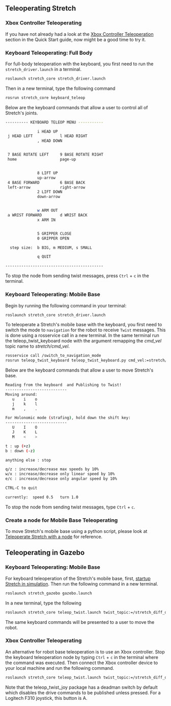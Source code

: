 ## Teleoperating Stretch

### Xbox Controller Teleoperating
If you have not already had a look at the [Xbox Controller Teleoperation](https://docs.hello-robot.com/0.2/stretch-tutorials/getting_started/quick_start_guide_re2/#hello-world-demo) section in the Quick Start guide, now might be a good time to try it.

### Keyboard Teleoperating: Full Body

For full-body teleoperation with the keyboard, you first need to run the `stretch_driver.launch` in a terminal.

```bash
roslaunch stretch_core stretch_driver.launch
```

Then in a new terminal, type the following command

```bash
rosrun stretch_core keyboard_teleop
```

Below are the keyboard commands that allow a user to control all of Stretch's joints.

```{.bash .no-copy}
---------- KEYBOARD TELEOP MENU -----------

              i HEAD UP                    
 j HEAD LEFT            l HEAD RIGHT       
              , HEAD DOWN                  


 7 BASE ROTATE LEFT     9 BASE ROTATE RIGHT
 home                   page-up            


              8 LIFT UP                    
              up-arrow                     
 4 BASE FORWARD         6 BASE BACK        
 left-arrow             right-arrow        
              2 LIFT DOWN                  
              down-arrow                   


              w ARM OUT                    
 a WRIST FORWARD        d WRIST BACK       
              x ARM IN                     


              5 GRIPPER CLOSE              
              0 GRIPPER OPEN               

  step size:  b BIG, m MEDIUM, s SMALL     

              q QUIT                       

-------------------------------------------
```

To stop the node from sending twist messages, press `Ctrl` + `c` in the terminal.

### Keyboard Teleoperating: Mobile Base

Begin by running the following command in your terminal:

```bash
roslaunch stretch_core stretch_driver.launch
```

To teleoperate a Stretch's mobile base with the keyboard, you first need to switch the mode to `navigation` for the robot to receive `Twist` messages. This is done using a rosservice call in a new terminal. In the same terminal run the teleop_twist_keyboard node with the argument remapping the *cmd_vel* topic name to *stretch/cmd_vel*.

```bash
rosservice call /switch_to_navigation_mode
rosrun teleop_twist_keyboard teleop_twist_keyboard.py cmd_vel:=stretch/cmd_vel
```

Below are the keyboard commands that allow a user to move Stretch's base.  

```{.bash .no-copy}
Reading from the keyboard  and Publishing to Twist!
---------------------------
Moving around:
   u    i    o
   j    k    l
   m    ,    .

For Holonomic mode (strafing), hold down the shift key:
---------------------------
   U    I    O
   J    K    L
   M    <    >

t : up (+z)
b : down (-z)

anything else : stop

q/z : increase/decrease max speeds by 10%
w/x : increase/decrease only linear speed by 10%
e/c : increase/decrease only angular speed by 10%

CTRL-C to quit

currently:	speed 0.5	turn 1.0
```

To stop the node from sending twist messages, type `Ctrl` + `c`.

### Create a node for Mobile Base Teleoperating
To move Stretch's mobile base using a python script, please look at [Teleoperate Stretch with a node](example_1.md) for reference.

## Teleoperating in Gazebo

### Keyboard Teleoperating: Mobile Base
For keyboard teleoperation of the Stretch's mobile base, first, [startup Stretch in simulation](gazebo_basics.md). Then run the following command in a new terminal.

```bash
roslaunch stretch_gazebo gazebo.launch
```

In a new terminal, type the following

```bash
roslaunch stretch_core teleop_twist.launch twist_topic:=/stretch_diff_drive_controller/cmd_vel linear:=1.0 angular:=2.0 teleop_type:=keyboard
```

The same keyboard commands will be presented to a user to move the robot.

### Xbox Controller Teleoperating
An alternative for robot base teleoperation is to use an Xbox controller. Stop the keyboard teleoperation node by typing `Ctrl` + `c` in the terminal where the command was executed. Then connect the Xbox controller device to your local machine and run the following command.

```bash
roslaunch stretch_core teleop_twist.launch twist_topic:=/stretch_diff_drive_controller/cmd_vel linear:=1.0 angular:=2.0 teleop_type:=joystick
```

Note that the teleop_twist_joy package has a deadman switch by default which disables the drive commands to be published unless pressed. For a Logitech F310 joystick, this button is A.